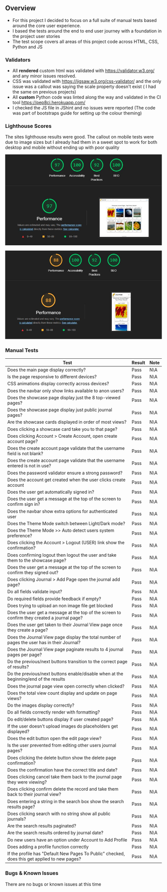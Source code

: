## Overview

* For this project I decided to focus on a full suite of manual tests based around the core user experience.
* I based the tests around the end to end user journey with a foundation in the project user stories
* The test scope covers all areas of this project code across HTML, CSS, Python and JS

### Validators

* All __rendered__ custom html was validated with https://validator.w3.org/ and any minor issues resolved.
* CSS was validated with https://jigsaw.w3.org/css-validator/ and the only issue was a callout was saying the scale property doesn't exist ( I had the same on previous projects)
* All __custom__ Python code was linted along the way and validated in the CI tool https://pep8ci.herokuapp.com/
* I checked the JS file in JShint and no issues were reported (The code was part of bootstraps guide for setting up the colour theming)

### Lighthouse Scores

The sites lighthouse results were good. The callout on mobile tests were due to image sizes but I already had them in a sweet spot to work for both desktop and mobile without ending up with poor quality

![Lighthouse Desktop](docs/lighthouse_desktop.JPG)

![Lighthouse Desktop](docs/lighthouse_mobile.JPG)


### Manual Tests

|Test| Result | Note
|--|--|--|
| Does the main page display correctly? | Pass | N\A |
| Is the page responsive to different devices? | Pass | N\A |
| CSS animations display correctly across devices? | Pass | N\A |
| Does the navbar only show links available to anon users? | Pass | N\A |
| Does the showcase page display just the 8 top-viewed pages? | Pass | N\A |
| Does the showcase page display just public journal pages? | Pass | N\A |
| Are the showcase cards displayed in order of most views? | Pass | N\A |
| Does clicking a showcase card take you to that page? | Pass | N\A |
| Does clicking Account > Create Account, open create account page? | Pass | N\A |
| Does the create account page validate that the username field is not blank? | Pass | N\A |
| Does the create account page validate that the username entered is not in use? | Pass | N\A |
| Does the password validator ensure a strong password? | Pass | N\A |
| Does the account get created when the user clicks create account | Pass | N\A |
| Does the user get automatically signed in? | Pass | N\A |
| Does the user get a message at the top of the screen to confirm sign in? | Pass | N\A |
| Does the navbar show extra options for authenticated user | Pass | N\A |
| Does the Theme Mode switch between Light/Dark mode? | Pass | N\A |
| Does the Theme Mode >> Auto detect users system preference? | Pass | N\A |
| Does clicking the Account > Logout (USER) link show the confirmation? | Pass | N\A |
| Does confirming logout then logout the user and take them to the showcase page?| Pass | N\A |
| Does the user get a message at the top of the screen to confirm they signed out? | Pass | N\A |
| Does clicking Journal > Add Page open the journal add page?  | Pass | N\A |
| Do all fields validate input? | Pass | N\A |
| Do required fields provide feedback if empty? | Pass | N\A |
| Does trying to upload an non image file get blocked| Pass | N\A |
| Does the user get a message at the top of the screen to confirm they created a journal page?  | Pass | N\A |
|  Does the user get taken to their Journal View page once they create a page? | Pass | N\A |
| Does the Journal View page display the total number of pages the user has in their Journal? | Pass | N\A |
| Does the Journal View page paginate results to 4 journal pages per page? | Pass | N\A |
| Do the previous/next buttons transition to the correct page of results? | Pass | N\A |
| Do the previous/next buttons enable/disable when at the beginning/end of the results | Pass | N\A |
| Does the journal page view open correctly when clicked? | Pass | N\A |
| Does the total view count display and update on page views? | Pass | N\A |
| Do the images display correctly? | Pass | N\A |
| Do all fields correctly render with formatting? | Pass | N\A |
| Do edit/delete buttons display if user created page? | Pass | N\A |
| If the user doesn't upload images do placeholders get displayed?| Pass | N\A |
| Does the edit button open the edit page view? | Pass | N\A |
| Is the user prevented from editing other users journal pages? | Pass | N\A |
| Does clicking the delete button show the delete page confirmation? | Pass | N\A |
| Does the confirmation have the correct title and date? | Pass | N\A |
| Does clicking cancel take them back to the journal page they were viewing? | Pass | N\A |
| Does clicking confirm delete the record and take them back to their journal view? | Pass | N\A |
| Does entering a string in the search box show the search results page? | Pass | N\A |
| Does clicking search with no string show all public journals? | Pass | N\A |
| Are the search results paginated? | Pass | N\A |
| Are the search results ordered by journal date? | Pass | N\A |
| Do new users have an option under Account to Add Profile | Pass | N\A |
| Does adding a profile function correctly | Pass | N\A |
| If the profile has "Default New Pages To Public" checked, does this get applied to new pages? | Pass | N\A |

### Bugs & Known Issues

There are no bugs or known issues at this time